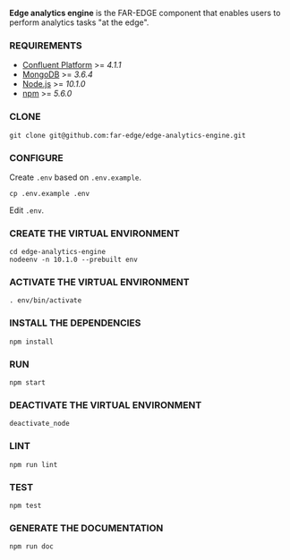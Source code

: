 **Edge analytics engine** is the FAR-EDGE component that enables users to perform analytics tasks
"at the edge".

### REQUIREMENTS

* [Confluent Platform](https://www.confluent.io) >= *4.1.1*
* [MongoDB](https://www.mongodb.com/) >= *3.6.4*
* [Node.js](https://nodejs.org/) >= *10.1.0*
* [npm](https://www.npmjs.com/) >= *5.6.0*

### CLONE

    git clone git@github.com:far-edge/edge-analytics-engine.git

### CONFIGURE

Create `.env` based on `.env.example`.

    cp .env.example .env

Edit `.env`.

### CREATE THE VIRTUAL ENVIRONMENT

    cd edge-analytics-engine
    nodeenv -n 10.1.0 --prebuilt env

### ACTIVATE THE VIRTUAL ENVIRONMENT

    . env/bin/activate

### INSTALL THE DEPENDENCIES

    npm install

### RUN

    npm start

### DEACTIVATE THE VIRTUAL ENVIRONMENT

    deactivate_node

### LINT

    npm run lint

### TEST

    npm test

### GENERATE THE DOCUMENTATION

    npm run doc
